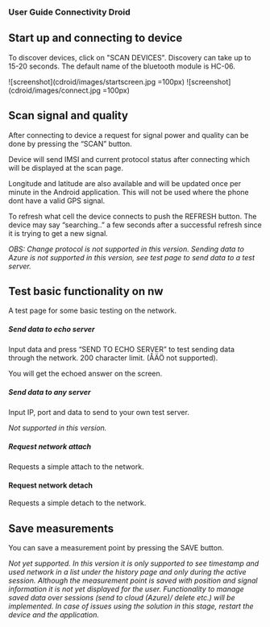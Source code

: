 ### User Guide Connectivity Droid

## Start up and connecting to device
To discover devices, click on "SCAN DEVICES". Discovery can take up to 15-20 seconds.
The default name of the bluetooth module is HC-06.

![screenshot](cdroid/images/startscreen.jpg =100px)
![screenshot](cdroid/images/connect.jpg =100px)

## Scan signal and quality
After connecting to device a request for signal power and quality can be done by pressing the “SCAN” button.

Device will send IMSI and current protocol status after connecting which will be displayed at the scan page.

Longitude and latitude are also available and will be updated once per minute in the Android application. This will not be used where the phone dont have a valid GPS signal.

To refresh what cell the device connects to push the REFRESH button. The device may say “searching..” a few seconds after a successful refresh since it is trying to get a new signal.

*OBS: Change protocol is not supported in this version.
Sending data to Azure is not supported in this version, see test page to send data to a test server.*

## Test basic functionality on nw
A test page for some basic testing on the network.

##### Send data to echo server

Input data and press “SEND TO ECHO SERVER” to test sending data through the network. 200 character limit. (ÅÄÖ not supported).

You will get the echoed answer on the screen.

##### Send data to any server

Input IP, port and data to send to your own test server.

*Not supported in this version.*

##### Request network attach

Requests a simple attach to the network.

#### Request network detach

Requests a simple detach to the network.

## Save measurements
You can save a measurement point by pressing the SAVE button.

*Not yet supported.
In this version it is only supported to see timestamp and used network in a list under the history page and only during the active session.
Although the measurement point is saved with position and signal information it is not yet displayed for the user.
Functionality to manage saved data over sessions (send to cloud (Azure)/ delete etc.) will be implemented.
In case of issues using the solution in this stage, restart the device and the application.*
